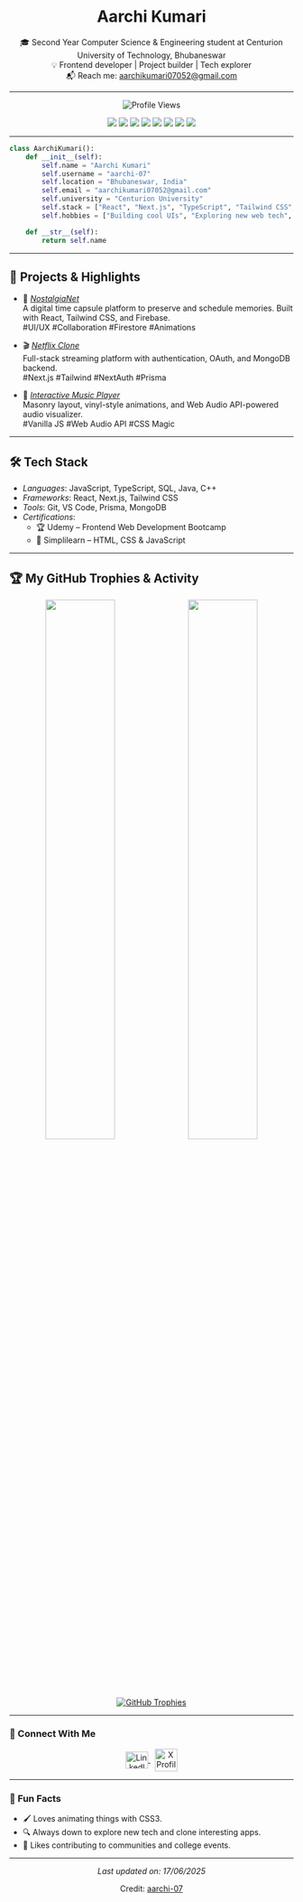 <h1 align="center">
  <b>Aarchi Kumari</b>
</h1>

<p align="center">
  🎓 Second Year Computer Science & Engineering student at Centurion University of Technology, Bhubaneswar<br>
  💡 Frontend developer | Project builder | Tech explorer<br>
  📬 Reach me: <a href="mailto:aarchikumari07052@gmail.com">aarchikumari07052@gmail.com</a></p>

---
<p align="center">
  <img src="https://komarev.com/ghpvc/?username=andycandy&label=Profile%20Views&color=0e75b6&style=flat" alt="Profile Views"/>
</p>

<p align="center">
  <img src="https://img.shields.io/badge/-HTML5-E44D26?style=for-the-badge&logo=html5&logoColor=white" />
  <img src="https://img.shields.io/badge/-CSS3-264de4?style=for-the-badge&logo=css3&logoColor=white" />
  <img src="https://img.shields.io/badge/-JavaScript-F7DF1E?style=for-the-badge&logo=javascript&logoColor=black" />
  <img src="https://img.shields.io/badge/-TypeScript-3178C6?style=for-the-badge&logo=typescript&logoColor=white" />
  <img src="https://img.shields.io/badge/-React-20232A?style=for-the-badge&logo=react&logoColor=61DAFB" />
  <img src="https://img.shields.io/badge/-Tailwind-38B2AC?style=for-the-badge&logo=tailwind-css&logoColor=white" />
  <img src="https://img.shields.io/badge/-Next.js-000000?style=for-the-badge&logo=next.js&logoColor=white" />
  <img src="https://img.shields.io/badge/-MongoDB-47A248?style=for-the-badge&logo=mongodb&logoColor=white" />
</p>

---

```python
class AarchiKumari():
    def __init__(self):
        self.name = "Aarchi Kumari"
        self.username = "aarchi-07"
        self.location = "Bhubaneswar, India"
        self.email = "aarchikumari07052@gmail.com"
        self.university = "Centurion University"
        self.stack = ["React", "Next.js", "TypeScript", "Tailwind CSS", "MongoDB", "Prisma"]
        self.hobbies = ["Building cool UIs", "Exploring new web tech", "Listening to music"]

    def __str__(self):
        return self.name
```
---

## 🚀 Projects & Highlights

- 🧠 [*NostalgiaNet*](https://www.nostalgianet.me/)  
  A digital time capsule platform to preserve and schedule memories. Built with React, Tailwind CSS, and Firebase.  
  #UI/UX #Collaboration #Firestore #Animations

- 🎬 [*Netflix Clone*](https://aarchi-netflex.vercel.app/auth)  
  Full-stack streaming platform with authentication, OAuth, and MongoDB backend.  
  #Next.js #Tailwind #NextAuth #Prisma

- 🎵 [*Interactive Music Player*](https://aarchi-07.github.io/CodeAlpha_MusicPlayer/)  
  Masonry layout, vinyl-style animations, and Web Audio API-powered audio visualizer.  
  #Vanilla JS #Web Audio API #CSS Magic

---

## 🛠 Tech Stack

- *Languages*: JavaScript, TypeScript, SQL, Java, C++
- *Frameworks*: React, Next.js, Tailwind CSS
- *Tools*: Git, VS Code, Prisma, MongoDB
- *Certifications*:  
  - 🏆 Udemy – Frontend Web Development Bootcamp  
  - 🏅 Simplilearn – HTML, CSS & JavaScript

---

## 🏆 My GitHub Trophies & Activity

<p align="center">
  <img width="49.5%" src="https://github-readme-stats.vercel.app/api?username=aarchi-07&show_icons=true&theme=gruvbox&hide_border=true" />
  <img width="49.5%" src="https://github-readme-streak-stats.herokuapp.com/?user=aarchi-07&theme=gruvbox&hide_border=true" />
</p>

<p align="center">
  <a href="https://github.com/ryo-ma/github-profile-trophy">
    <img src="https://github-profile-trophy.vercel.app/?username=andycandy" alt="GitHub Trophies"/>
  </a>
</p>

---
### 🔗 Connect With Me

<p align="center">
  <a href="https://www.linkedin.com/in/aarchi-kumari-92905b301/" target="_blank">
    <img align="center" src="https://raw.githubusercontent.com/rahuldkjain/github-profile-readme-generator/master/src/images/icons/Social/linked-in-alt.svg" alt="LinkedIn Profile" height="30" width="40" />
  </a>
  &nbsp;
  <a href="https://x.com/aarchi_07" target="_blank">
    <img align="center" src="https://img.icons8.com/?size=100&id=phOKFKYpe00C&format=png&color=FFFFFF" alt="X Profile" height="40" width="40" />
  </a>
  
</p>

---

### 🎉 Fun Facts

- 🖌 Loves animating things with CSS3.
- 🔍 Always down to explore new tech and clone interesting apps.
- 🧩 Likes contributing to communities and college events.

---

<p align="center">
  <i>Last updated on: 17/06/2025</i>
</p>

<p align="center">
  Credit: <a href="https://github.com/aarchi-07">aarchi-07</a>
</p>
